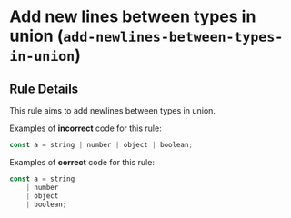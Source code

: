 # Add new lines between types in union (`add-newlines-between-types-in-union`)

## Rule Details

This rule aims to add newlines between types in union.

Examples of **incorrect** code for this rule:

```js
const a = string | number | object | boolean;
```

Examples of **correct** code for this rule:

```js
const a = string
    | number
    | object
    | boolean;
```
